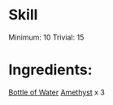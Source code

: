 <!-- TITLE: Amethyst Potion -->
<!-- SUBTITLE: A potion made from amethyst infused in water -->

# Skill
Minimum: 10
Trivial: 15
# Ingredients:
[Bottle of Water](bottle-of-water)
[Amethyst](amethyst) x 3